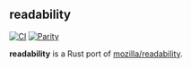## readability

[![CI](https://github.com/terror/readability/actions/workflows/ci.yaml/badge.svg)](https://github.com/terror/readability/actions/workflows/ci.yaml)
[![Parity](https://img.shields.io/badge/Parity-18%2F130_(13%25)-orange)](https://github.com/terror/readability/blob/master/tests/integration.rs)

**readability** is a Rust port of [mozilla/readability](https://github.com/mozilla/readability).
